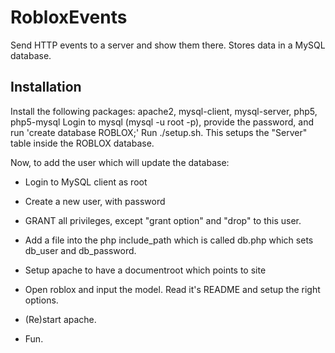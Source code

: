 # RobloxEvents
Send HTTP events to a server and show them there. Stores data in a MySQL database.

## Installation
Install the following packages: apache2, mysql-client, mysql-server, php5, php5-mysql 
Login to mysql (mysql -u root -p), provide the password, and run 'create database ROBLOX;'
Run ./setup.sh. This setups the "Server" table inside the ROBLOX database.

Now, to add the user which will update the database:

*	Login to MySQL client as root
*	Create a new user, with password
*	GRANT all privileges, except "grant option" and "drop" to this user.
*	Add a file into the php include_path which is called db.php which sets db_user and db_password.
*	Setup apache to have a documentroot which points to site

*	Open roblox and input the model. Read it's README and setup the right options.
*	(Re)start apache.
*	Fun.
